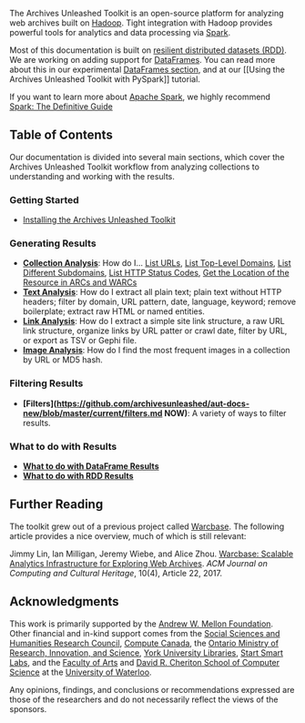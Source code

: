 The Archives Unleashed Toolkit is an open-source platform for analyzing web archives built on [Hadoop](https://hadoop.apache.org/). Tight integration with Hadoop provides powerful tools for analytics and data processing via [Spark](http://spark.apache.org/).

Most of this documentation is built on [resilient distributed datasets (RDD)](https://spark.apache.org/docs/latest/rdd-programming-guide.html). We are working on adding support for [DataFrames](https://spark.apache.org/docs/latest/sql-programming-guide.html#datasets-and-dataframes). You can read more about this in our experimental [DataFrames section](#dataframes), and at our [[Using the Archives Unleashed Toolkit with PySpark]] tutorial.

If you want to learn more about [Apache Spark](https://spark.apache.org/), we highly recommend [Spark: The Definitive Guide](http://shop.oreilly.com/product/0636920034957.do) 

## Table of Contents

Our documentation is divided into several main sections, which cover the Archives Unleashed Toolkit workflow from analyzing collections to understanding and working with the results.

### Getting Started

- [Installing the Archives Unleashed Toolkit](https://github.com/archivesunleashed/aut-docs-new/blob/master/current/install.md)

### Generating Results
- **[Collection Analysis](https://github.com/archivesunleashed/aut-docs-new/blob/master/current/index.md)**: How do I... [List URLs](https://github.com/archivesunleashed/aut-docs-new/blob/master/current/collection-analysis.md#List-URLs), [List Top-Level Domains](https://github.com/archivesunleashed/aut-docs-new/blob/master/current/collection-analysis.md#List-Top-Level-Domains), [List Different Subdomains](https://github.com/archivesunleashed/aut-docs-new/blob/master/current/collection-analysis.md#List-Different-Subdomains), [List HTTP Status Codes](https://github.com/archivesunleashed/aut-docs-new/blob/master/current/collection-analysis.md#List-HTTP-Status-Codes), [Get the Location of the Resource in ARCs and WARCs](https://github.com/archivesunleashed/aut-docs-new/blob/master/current/collection-analysis.md#Get-the-Location-of-the-Resource-in-ARCs-and-WARCs)
- **[Text Analysis](https://github.com/archivesunleashed/aut-docs-new/blob/master/current/text-analysis.md)**: How do I extract all plain text; plain text without HTTP headers; filter by domain, URL pattern, date, language, keyword; remove boilerplate; extract raw HTML or named entities.
- **[Link Analysis](https://github.com/archivesunleashed/aut-docs-new/blob/master/current/link-analysis.md)**: How do I extract a simple site link structure, a raw URL link structure, organize links by URL patter or crawl date, filter by URL, or export as TSV or Gephi file.
- **[Image Analysis](https://github.com/archivesunleashed/aut-docs-new/blob/master/current/image-analysis.md)**: How do I find the most frequent images in a collection by URL or MD5 hash.

### Filtering Results
- **[Filters](https://github.com/archivesunleashed/aut-docs-new/blob/master/current/filters.md NOW)**: A variety of ways to filter results.

### What to do with Results
- **[What to do with DataFrame Results](https://github.com/archivesunleashed/aut-docs-new/blob/master/current/df-results.md)**
- **[What to do with RDD Results](https://github.com/archivesunleashed/aut-docs-new/blob/master/current/rdd-results.md)**

## Further Reading

The toolkit grew out of a previous project called [Warcbase](https://github.com/lintool/warcbase). The following article provides a nice overview, much of which is still relevant:

Jimmy Lin, Ian Milligan, Jeremy Wiebe, and Alice Zhou. [Warcbase: Scalable Analytics Infrastructure for Exploring Web Archives](https://dl.acm.org/authorize.cfm?key=N46731). *ACM Journal on Computing and Cultural Heritage*, 10(4), Article 22, 2017.

## Acknowledgments

This work is primarily supported by the [Andrew W. Mellon Foundation](https://mellon.org/). Other financial and in-kind support comes from the [Social Sciences and Humanities Research Council](http://www.sshrc-crsh.gc.ca/), [Compute Canada](https://www.computecanada.ca/), the [Ontario Ministry of Research, Innovation, and Science](https://www.ontario.ca/page/ministry-research-innovation-and-science), [York University Libraries](https://www.library.yorku.ca/web/), [Start Smart Labs](http://www.startsmartlabs.com/), and the [Faculty of Arts](https://uwaterloo.ca/arts/) and [David R. Cheriton School of Computer Science](https://cs.uwaterloo.ca/) at the [University of Waterloo](https://uwaterloo.ca/).

Any opinions, findings, and conclusions or recommendations expressed are those of the researchers and do not necessarily reflect the views of the sponsors.